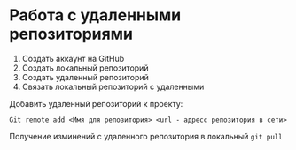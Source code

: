 # **Работа с удаленными репозиториями**

1. Создать аккаунт на GitHub
2. Создать локальный репозиторий
3. Создать удаленный репозиторий
4. Связать локальный репозиторий с удаленными

Добавить удаленный репозиторий к проекту:
```
Git remote add <Имя для репозитория> <url - адресс репозитория в сети>
```
Получение изминений с удаленного репозитория в локальный `git pull`

